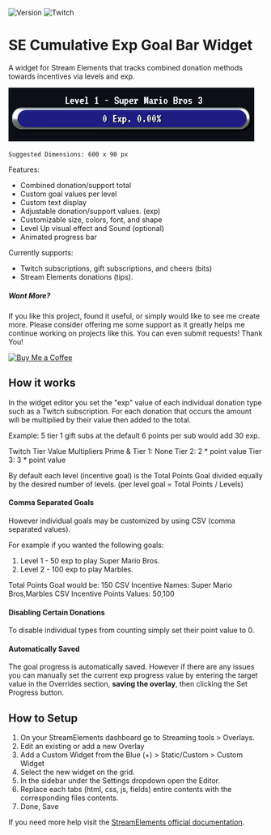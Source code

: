 ![Version](https://img.shields.io/badge/version-3.0-blue)
![Twitch](https://img.shields.io/badge/Twitch-%239146FF.svg?style=for-the-badge&logo=Twitch&logoColor=white)

# SE Cumulative Exp Goal Bar Widget
 A widget for Stream Elements that tracks combined donation methods towards incentives via levels and exp.

![Preview](exp-bar-preview.gif)

    Suggested Dimensions: 600 x 90 px

Features:

- Combined donation/support total
- Custom goal values per level
- Custom text display
- Adjustable donation/support values. (exp)
- Customizable size, colors, font, and shape
- Level Up visual effect and Sound (optional)
- Animated progress bar

Currently supports:

- Twitch subscriptions, gift subscriptions, and cheers (bits)
- Stream Elements donations (tips).

##### Want More?
If you like this project, found it useful, or simply would like to see me create more. Please consider offering me some support as it greatly helps me continue working on projects like this. You can even submit requests! Thank You!

[<img src="https://storage.ko-fi.com/cdn/kofi4.png?v=3" alt="Buy Me a Coffee" width="150">](https://ko-fi.com/mattkun)

## How it works

In the widget editor you set the "exp" value of each individual donation type such as a Twitch subscription. For each donation that occurs the amount will be multiplied by their value then added to the total.

Example: 5 tier 1 gift subs at the default 6 points per sub would add 30 exp.

Twitch Tier Value Multipliers
Prime & Tier 1: None
Tier 2: 2 * point value
Tier 3: 3 * point value

By default each level (incentive goal) is the Total Points Goal divided equally by the desired number of levels.
(per level goal = Total Points / Levels)

#### Comma Separated Goals
However individual goals may be customized by using CSV (comma separated values).

For example if you wanted the following goals:
1. Level 1 - 50 exp to play Super Mario Bros.
2. Level 2 - 100 exp to play Marbles.

Total Points Goal would be: 150
CSV Incentive Names: Super Mario Bros,Marbles
CSV Incentive Points Values: 50,100

#### Disabling Certain Donations
To disable individual types from counting simply set their point value to 0.

#### Automatically Saved
The goal progress is automatically saved. However if there are any issues you can manually set the current exp progress value by entering the target value in the Overrides section, **saving the overlay**, then clicking the Set Progress button.

## How to Setup
1. On your StreamElements dashboard go to Streaming tools > Overlays.
2. Edit an existing or add a new Overlay
3. Add a Custom Widget from the Blue (+) > Static/Custom > Custom Widget
4. Select the new widget on the grid.
5. In the sidebar under the Settings dropdown open the Editor.
6. Replace each tabs (html, css, js, fields) entire contents with the corresponding files contents.
7. Done, Save

If you need more help visit the [StreamElements official documentation](https://dev.streamelements.com/docs/widgets/3cf52461e4e34-before-starting).

